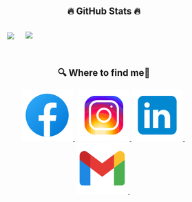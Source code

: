 <h2 align="center">🔥 GitHub Stats 🔥</h2>
<!-- https://github.com/anuraghazra/github-readme-stats -->
<br>
<div align=center>
  <a href="#" title="ducnguyen">
    <img width="315" align="center" src="https://github-readme-stats.vercel.app/api/top-langs/?username=ducnguyen3112&hide=c%23,powershell,Mathematica,Ruby,Objective-C,Objective-C%2b%2b,Cuda&title_color=61dafb&text_color=ffffff&icon_color=61dafb&bg_color=20232a&langs_count=8&layout=compact&border_color=61dafb&hide_border=true" />
  </a>
  <a href="#" title="ducnguyen">
    <img align="right" width="434" src="https://github-readme-stats.vercel.app/api?username=ducnguyen3112&show_icons=true&theme=react&border_color=61dafb&hide_border=true" />
  </a>
</div>
<br>
<br>
<h2 align="center"> 🔍 Where to find me🔎 </h2>


<div align="center">
  <a href="https://www.facebook.com/duc.nguyen3112/" target="blank">
    <img src="https://github.com/ducnguyen3112/ducnguyen3112/blob/master/img/icons8-facebook.svg" alt="ducnguyen-facebook" />
  </a>
  &nbsp;
  <a href="https://www.instagram.com/ducnguyen3112/" target="blank">
    <img src="https://github.com/ducnguyen3112/ducnguyen3112/blob/master/img/icons8-instagram.svg" alt="ducnguyen-instagram" />
  </a>
  <a href="https://www.linkedin.com/in/ducnguyen3112/" target="blank">
    <img src="https://github.com/ducnguyen3112/ducnguyen3112/blob/master/img/icons8-linkedin.svg" alt="ducnguyen-linkedin" />
  </a>
   &nbsp;                                                                                                                           
  <a href="mailto:ducnguyen201231@gmail.com" target="top">
    <img src="https://github.com/ducnguyen3112/ducnguyen3112/blob/master/img/icons8-gmail.svg" alt="ducnguyen-email" />
  </a>
 &nbsp;                                                                                                                      
</div> 
